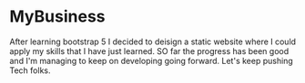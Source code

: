 # MyBusiness
After learning bootstrap 5 I decided to deisign a static website where I could apply my skills that I have just learned. SO far the progress has been good and I'm managing to keep on developing going forward. Let's keep pushing Tech folks.

